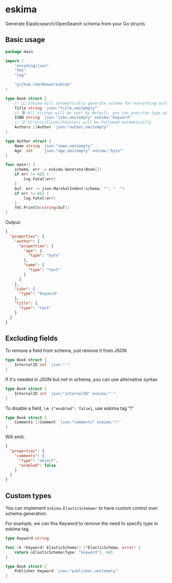 # eskima
Generate Elasticsearch/OpenSearch schema from your Go structs

## Basic usage
```go
package main

import (
	"encoding/json"
	"fmt"
	"log"

	"github.com/Rmaan/eskima"
)

type Book struct {
	// 🧑‍🔧 Eskima will automatically generate schema for everything with a json tag
	Title string `json:"title,omitempty"`
	// 📚 All strings will be text by default, you can override type with eskima tag
	ISBN string `json:"isbn,omitempty" eskima:"keyword"`
	// 😌 Structs/Slices/Pointers will be followed automatically
	Authors []Author `json:"author,omitempty"`
}

type Author struct {
	Name string `json:"name,omitempty"`
	Age  int    `json:"age,omitempty" eskima:"byte"`
}

func main() {
	schema, err := eskima.Generate(Book{})
	if err != nil {
		log.Fatal(err)
	}
	buf, err := json.MarshalIndent(schema, "", "  ")
	if err != nil {
		log.Fatal(err)
	}
	fmt.Println(string(buf))
}

```

Output:
```json
{
  "properties": {
    "author": {
      "properties": {
        "age": {
          "type": "byte"
        },
        "name": {
          "type": "text"
        }
      }
    },
    "isbn": {
      "type": "keyword"
    },
    "title": {
      "type": "text"
    }
  }
}
```

## Excluding fields
To remove a field from schema, just remove it from JSON
```go
type Book struct {
	InternalID int `json:"-"`
}
```

If it's needed in JSON but not in schema, you can use alternative syntax
```go
type Book struct {
	InternalID int `json:"internalID" eskima:"-"`
}
```

To disable a field, i.e. `{"enabled": false}`, use eskima tag "!"
```go
type Book struct {
	Comments []Comment `json:"comments" eskima:"!"`
}
```

Will emit:
```json
{
  "properties": {
    "comments": {
      "type": "object",
      "enabled": false
    }
  }
}
```

## Custom types
You can implement `eskima.ElasticSchemaer` to have custom control over schema
generation.

For example, we can this Keyword to remove the need to specify type in eskima
tag.
```go
type Keyword string

func (k *Keyword) ElasticSchema() (*ElasticSchema, error) {
	return &ElasticSchema{Type: "keyword"}, nil
}

type Book struct {
    Publisher Keyword `json:"publisher,omitempty"`
}
```
